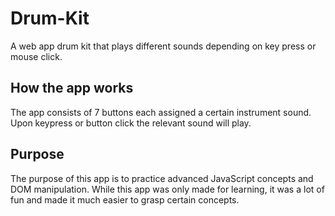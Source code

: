 # Drum-Kit
A web app drum kit that plays different sounds depending on key press or mouse click.

## How the app works
The app consists of 7 buttons each assigned a certain instrument sound. Upon keypress 
or button click the relevant sound will play.

## Purpose
The purpose of this app is to practice advanced JavaScript concepts and DOM manipulation.
While this app was only made for learning, it was a lot of fun and made it much easier to
grasp certain concepts.


